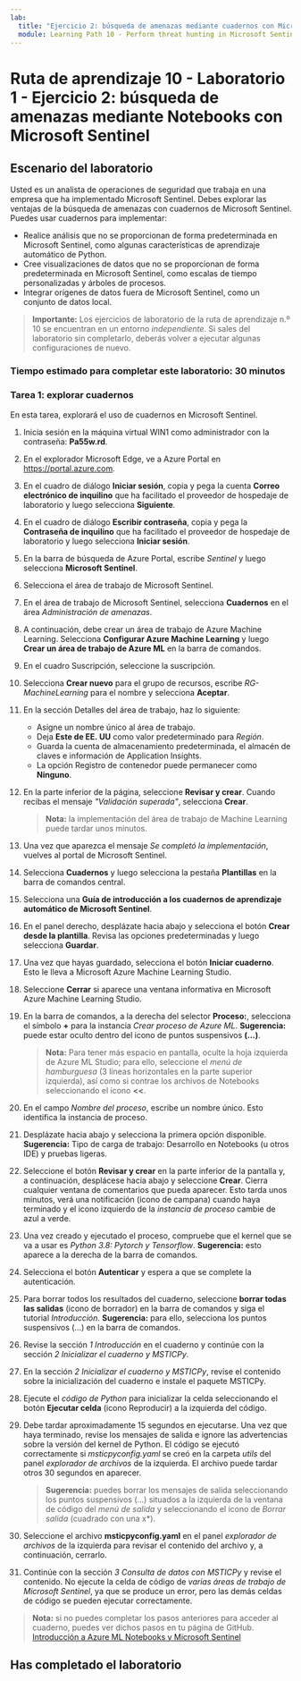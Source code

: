 ```yaml
---
lab:
  title: "Ejercicio 2: búsqueda de amenazas mediante cuadernos con Microsoft\_Sentinel"
  module: Learning Path 10 - Perform threat hunting in Microsoft Sentinel
---
```


# Ruta de aprendizaje 10 - Laboratorio 1 - Ejercicio 2: búsqueda de amenazas mediante Notebooks con Microsoft Sentinel

## Escenario del laboratorio

Usted es un analista de operaciones de seguridad que trabaja en una empresa que ha implementado Microsoft Sentinel. Debes explorar las ventajas de la búsqueda de amenazas con cuadernos de Microsoft Sentinel. Puedes usar cuadernos para implementar:

- Realice análisis que no se proporcionan de forma predeterminada en Microsoft Sentinel, como algunas características de aprendizaje automático de Python.
- Cree visualizaciones de datos que no se proporcionan de forma predeterminada en Microsoft Sentinel, como escalas de tiempo personalizadas y árboles de procesos.
- Integrar orígenes de datos fuera de Microsoft Sentinel, como un conjunto de datos local.

>**Importante:** Los ejercicios de laboratorio de la ruta de aprendizaje n.º 10 se encuentran en un entorno *independiente*. Si sales del laboratorio sin completarlo, deberás volver a ejecutar algunas configuraciones de nuevo.

### Tiempo estimado para completar este laboratorio: 30 minutos

### Tarea 1: explorar cuadernos

En esta tarea, explorará el uso de cuadernos en Microsoft Sentinel.

1. Inicia sesión en la máquina virtual WIN1 como administrador con la contraseña: **Pa55w.rd**.  

1. En el explorador Microsoft Edge, ve a Azure Portal en <https://portal.azure.com>.

1. En el cuadro de diálogo **Iniciar sesión**, copia y pega la cuenta **Correo electrónico de inquilino** que ha facilitado el proveedor de hospedaje de laboratorio y luego selecciona **Siguiente**.

1. En el cuadro de diálogo **Escribir contraseña**, copia y pega la **Contraseña de inquilino** que ha facilitado el proveedor de hospedaje de laboratorio y luego selecciona **Iniciar sesión**.

1. En la barra de búsqueda de Azure Portal, escribe *Sentinel* y luego selecciona **Microsoft Sentinel**.

1. Selecciona el área de trabajo de Microsoft Sentinel.

1. En el área de trabajo de Microsoft Sentinel, selecciona **Cuadernos** en el área *Administración de amenazas*.

1. A continuación, debe crear un área de trabajo de Azure Machine Learning. Selecciona **Configurar Azure Machine Learning** y luego **Crear un área de trabajo de Azure ML** en la barra de comandos.

1. En el cuadro Suscripción, seleccione la suscripción.

1. Selecciona **Crear nuevo** para el grupo de recursos, escribe *RG-MachineLearning* para el nombre y selecciona **Aceptar**. 

1. En la sección Detalles del área de trabajo, haz lo siguiente:

     - Asigne un nombre único al área de trabajo.
     - Deja **Este de EE. UU** como valor predeterminado para *Región*.
     - Guarda la cuenta de almacenamiento predeterminada, el almacén de claves e información de Application Insights.
     - La opción Registro de contenedor puede permanecer como **Ninguno**.

1. En la parte inferior de la página, seleccione **Revisar y crear**. Cuando recibas el mensaje *"Validación superada"*, selecciona **Crear**. 

     >**Nota:** la implementación del área de trabajo de Machine Learning puede tardar unos minutos.

1. Una vez que aparezca el mensaje *Se completó la implementación*, vuelves al portal de Microsoft Sentinel.

1. Selecciona **Cuadernos** y luego selecciona la pestaña **Plantillas** en la barra de comandos central. 

1. Selecciona una **Guía de introducción a los cuadernos de aprendizaje automático de Microsoft Sentinel**.

1. En el panel derecho, desplázate hacia abajo y selecciona el botón **Crear desde la plantilla**. Revisa las opciones predeterminadas y luego selecciona **Guardar**.

1. Una vez que hayas guardado, selecciona el botón **Iniciar cuaderno**. Esto le lleva a Microsoft Azure Machine Learning Studio.

1. Seleccione **Cerrar** si aparece una ventana informativa en Microsoft Azure Machine Learning Studio.

1. En la barra de comandos, a la derecha del selector **Proceso:**, selecciona el símbolo **+** para la instancia *Crear proceso de Azure ML*. **Sugerencia:** puede estar oculto dentro del icono de puntos suspensivos **(...)**.

     >**Nota:** Para tener más espacio en pantalla, oculte la hoja izquierda de Azure ML Studio; para ello, seleccione el *menú de hamburguesa* (3 líneas horizontales en la parte superior izquierda), así como si contrae los archivos de Notebooks seleccionando el icono **<<**.

1. En el campo *Nombre del proceso*, escribe un nombre único. Esto identifica la instancia de proceso.

1. Desplázate hacia abajo y selecciona la primera opción disponible. **Sugerencia:** Tipo de carga de trabajo: Desarrollo en Notebooks (u otros IDE) y pruebas ligeras.

1. Seleccione el botón **Revisar y crear** en la parte inferior de la pantalla y, a continuación, desplácese hacia abajo y seleccione **Crear**. Cierra cualquier ventana de comentarios que pueda aparecer. Esto tarda unos minutos, verá una notificación (icono de campana) cuando haya terminado y el icono izquierdo de la *instancia de proceso* cambie de azul a verde.

1. Una vez creado y ejecutado el proceso, compruebe que el kernel que se va a usar es *Python 3.8: Pytorch y Tensorflow*. **Sugerencia:** esto aparece a la derecha de la barra de comandos.

1. Selecciona el botón **Autenticar** y espera a que se complete la autenticación.

1. Para borrar todos los resultados del cuaderno, seleccione **borrar todas las salidas** (icono de borrador) en la barra de comandos y siga el tutorial *Introducción*. **Sugerencia:** para ello, selecciona los puntos suspensivos (...) en la barra de comandos.

1. Revise la sección *1 Introducción* en el cuaderno y continúe con la sección *2 Inicializar el cuaderno y MSTICPy*.

1. En la sección *2 Inicializar el cuaderno y MSTICPy*, revise el contenido sobre la inicialización del cuaderno e instale el paquete MSTICPy.

1. Ejecute el *código de Python* para inicializar la celda seleccionando el botón **Ejecutar celda** (icono Reproducir) a la izquierda del código.

1. Debe tardar aproximadamente 15 segundos en ejecutarse. Una vez que haya terminado, revise los mensajes de salida e ignore las advertencias sobre la versión del kernel de Python. El código se ejecutó correctamente si *msticpyconfig.yaml* se creó en la carpeta *utils* del panel *explorador de archivos* de la izquierda. El archivo puede tardar otros 30 segundos en aparecer.

    >**Sugerencia:** puedes borrar los mensajes de salida seleccionando los puntos suspensivos (...) situados a la izquierda de la ventana de código del *menú de salida* y seleccionando el icono de *Borrar salida* (cuadrado con una x*).

1. Seleccione el archivo **msticpyconfig.yaml** en el panel *explorador de archivos* de la izquierda para revisar el contenido del archivo y, a continuación, cerrarlo.

1. Continúe con la sección *3 Consulta de datos con MSTICPy* y revise el contenido. No ejecute la celda de código de *varias áreas de trabajo de Microsoft Sentinel*, ya que se produce un error, pero las demás celdas de código se pueden ejecutar correctamente.

>**Nota:** si no puedes completar los pasos anteriores para acceder al cuaderno, puedes ver dichos pasos en tu página de GitHub. [Introducción a Azure ML Notebooks y Microsoft Sentinel](https://nbviewer.org/github/Azure/Azure-Sentinel-Notebooks/blob/master/A%20Getting%20Started%20Guide%20For%20Azure%20Sentinel%20ML%20Notebooks.ipynb) 

## Has completado el laboratorio
